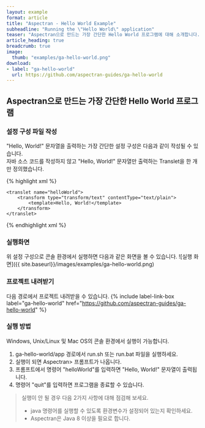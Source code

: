 ```yaml
---
layout: example
format: article
title: "Aspectran - Hello World Example"
subheadline: "Running the \"Hello World\" application"
teaser: "Aspectran으로 만드는 가장 간단한 Hello World 프로그램에 대해 소개합니다."
article_heading: true
breadcrumb: true
image:
  thumb: "examples/ga-hello-world.png"
download:
- label: "ga-hello-world"
  url: https://github.com/aspectran-guides/ga-hello-world
---
```


## Aspectran으로 만드는 가장 간단한 Hello World 프로그램

### 설정 구성 파일 작성

"Hello, World!" 문자열을 출력하는 가장 간단한 설정 구성은 다음과 같이 작성될 수 있습니다.   
자바 소스 코드를 작성하지 않고 "Hello, World!" 문자열만 출력하는 Translet을 한 개만 정의했습니다.

{% highlight xml %}
<?xml version="1.0" encoding="utf-8"?>
<!DOCTYPE aspectran PUBLIC "-//ASPECTRAN//DTD Aspectran Configuration 2.0//EN"
    "http://aspectran.github.io/dtd/aspectran-2.0.dtd">

<aspectran>

    <translet name="helloWorld">
        <transform type="transform/text" contentType="text/plain">
            <template>Hello, World!</template>
        </transform>
    </translet>

</aspectran>
{% endhighlight xml %}

### 실행화면

위 설정 구성으로 콘솔 환경에서 실행하면 다음과 같은 화면을 볼 수 있습니다.
![실행 화면]({{ site.baseurl}}/images/examples/ga-hello-world.png)

### 프로젝트 내려받기

다음 경로에서 프로젝트 내려받을 수 있습니다.
{% include label-link-box label="ga-hello-world" href="https://github.com/aspectran-guides/ga-hello-world" %}

### 실행 방법

Windows, Unix/Linux 및 Mac OS의 콘솔 환경에서 실행이 가능합니다.

1. ga-hello-world/app 경로에서 run.sh 또는 run.bat 파일을 실행하세요.
2. 실행이 되면 Aspectran> 프롬프트가 나옵니다.
3. 프롬프트에서 명령어 "helloWorld"를 입력하면 "Hello, World!" 문자열이 출력됩니다.
4. 명령어 "quit"를 입력하면 프로그램을 종료할 수 있습니다.

> 실행이 안 될 경우 다음 2가지 사항에 대해 점검해 보세요.  
> - java 명령어를 실행할 수 있도록 환경변수가 설정되어 있는지 확인하세요.  
> - Aspectran은 Java 8 이상을 필요로 합니다.
